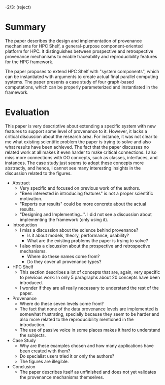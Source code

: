 -2/3: (reject)

# Summary

The paper describes the design and implementation of provenance mechanisms for
HPC Shelf, a general-purpose component-oriented platform for HPC.
It distinguishes between prospective and retrospective provenance mechanisms to
enable traceability and reproducibility features for the HPC framework.

The paper proposes to extend HPC Shelf with "system components", which can be
instantiated with arguments to create actual final parallel computing systems.
The paper presents a case study of four graph-based computations, which can be
properly parameterized and instantiated in the framework.

# Evaluation

This paper is very descriptive about extending a specific system with new
features to support some level of provenance to it.
However, it lacks a critical discussion about the research area.
For instance, it was not clear to me what existing scientific problem the paper
is trying to solve and also what results have been achieved.
The fact that the paper discusses no related work at all makes it even harder
to make critical connections.
I also miss more connections with OO concepts, such as classes, interfaces, and
instances.
The case study just seems to adopt these concepts more abstractly, and hence, I
cannot see many interesting insights in the discussion related to the figures.

- Abstract
    - Very specific and focused on previous work of the authors.
    - "Been interested in introducing features" is not a proper scientific
      motivation.
    - "Reports our results" could be more concrete about the actual results.
    - "Designing and Implementing...". I did not see a discussion about
      implementing the framework (only using it).
- Introduction
    - I miss a discussion about the science behind provenance?
        - Is it about models, theory, performance, usability?
        - What are the existing problems the paper is trying to solve?
    - I also miss a discussion about the prospective and retrospective
        mechanisms.
        - Where do these names come from?
        - Do they cover all provenance types?
- HPC Shelf
    - This section describes a lot of concepts that are, again, very specific
      to previous work: In only 5 paragraphs about 20 concepts have been
      introduced.
    - I wonder if they are all really necessary to understand the rest of the
      paper.
- Provenance
    - Where do these seven levels come from?
    - The fact that none of the data provenance levels are implemented is
      somewhat frustrating, specially because they seem to be harder and also
      more related to the reproducibility mentioned in the introduction.
    - The use of passive voice in some places makes it hard to understand the
      subjects.
- Case Study
    - Why are these examples chosen and how many applications have been created
      with them?
    - Do specialist users tried it or only the authors?
    - The figures are illegible.
- Conclusion
    - The paper describes itself as unfinished and does not yet validates the
      provenance mechanisms themselves.
